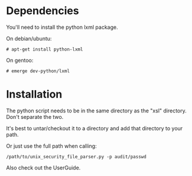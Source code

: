 # Dependencies #

You'll need to install the python lxml package.

On debian/ubuntu:
```
# apt-get install python-lxml
```

On gentoo:
```
# emerge dev-python/lxml
```

# Installation #

The python script needs to be in the same directory as the "xsl" directory.  Don't separate the two.

It's best to untar/checkout it to a directory and add that directory to your path.

Or just use the full path when calling:
```
/path/to/unix_security_file_parser.py -p audit/passwd
```

Also check out the UserGuide.